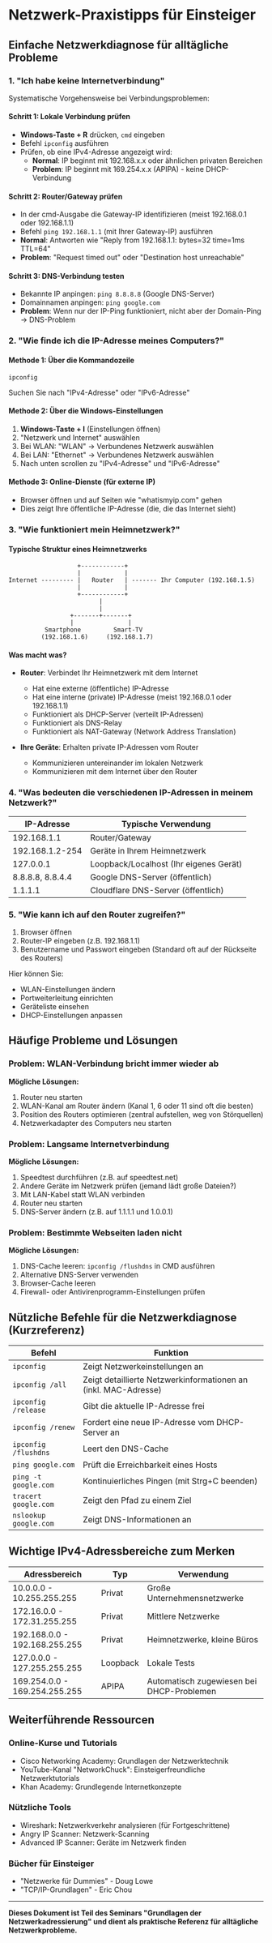 # Netzwerk-Praxistipps für Einsteiger

## Einfache Netzwerkdiagnose für alltägliche Probleme

### 1. "Ich habe keine Internetverbindung"

Systematische Vorgehensweise bei Verbindungsproblemen:

#### Schritt 1: Lokale Verbindung prüfen
- **Windows-Taste + R** drücken, `cmd` eingeben
- Befehl `ipconfig` ausführen
- Prüfen, ob eine IPv4-Adresse angezeigt wird:
  - **Normal**: IP beginnt mit 192.168.x.x oder ähnlichen privaten Bereichen
  - **Problem**: IP beginnt mit 169.254.x.x (APIPA) - keine DHCP-Verbindung

#### Schritt 2: Router/Gateway prüfen
- In der cmd-Ausgabe die Gateway-IP identifizieren (meist 192.168.0.1 oder 192.168.1.1)
- Befehl `ping 192.168.1.1` (mit Ihrer Gateway-IP) ausführen
- **Normal**: Antworten wie "Reply from 192.168.1.1: bytes=32 time=1ms TTL=64"
- **Problem**: "Request timed out" oder "Destination host unreachable"

#### Schritt 3: DNS-Verbindung testen
- Bekannte IP anpingen: `ping 8.8.8.8` (Google DNS-Server)
- Domainnamen anpingen: `ping google.com`
- **Problem**: Wenn nur der IP-Ping funktioniert, nicht aber der Domain-Ping → DNS-Problem

### 2. "Wie finde ich die IP-Adresse meines Computers?"

#### Methode 1: Über die Kommandozeile
```
ipconfig
```
Suchen Sie nach "IPv4-Adresse" oder "IPv6-Adresse"

#### Methode 2: Über die Windows-Einstellungen
1. **Windows-Taste + I** (Einstellungen öffnen)
2. "Netzwerk und Internet" auswählen
3. Bei WLAN: "WLAN" → Verbundenes Netzwerk auswählen
4. Bei LAN: "Ethernet" → Verbundenes Netzwerk auswählen
5. Nach unten scrollen zu "IPv4-Adresse" und "IPv6-Adresse"

#### Methode 3: Online-Dienste (für externe IP)
- Browser öffnen und auf Seiten wie "whatismyip.com" gehen
- Dies zeigt Ihre öffentliche IP-Adresse (die, die das Internet sieht)

### 3. "Wie funktioniert mein Heimnetzwerk?"

#### Typische Struktur eines Heimnetzwerks
```
                   +------------+
                   |            |
Internet --------- |   Router   | ------- Ihr Computer (192.168.1.5)
                   |            |
                   +------------+
                         |
                         |
                 +-------+-------+
                 |               |
          Smartphone         Smart-TV
         (192.168.1.6)     (192.168.1.7)
```

#### Was macht was?
- **Router**: Verbindet Ihr Heimnetzwerk mit dem Internet
  - Hat eine externe (öffentliche) IP-Adresse
  - Hat eine interne (private) IP-Adresse (meist 192.168.0.1 oder 192.168.1.1)
  - Funktioniert als DHCP-Server (verteilt IP-Adressen)
  - Funktioniert als DNS-Relay
  - Funktioniert als NAT-Gateway (Network Address Translation)

- **Ihre Geräte**: Erhalten private IP-Adressen vom Router
  - Kommunizieren untereinander im lokalen Netzwerk
  - Kommunizieren mit dem Internet über den Router

### 4. "Was bedeuten die verschiedenen IP-Adressen in meinem Netzwerk?"

| IP-Adresse | Typische Verwendung |
|------------|---------------------|
| 192.168.1.1 | Router/Gateway |
| 192.168.1.2-254 | Geräte in Ihrem Heimnetzwerk |
| 127.0.0.1 | Loopback/Localhost (Ihr eigenes Gerät) |
| 8.8.8.8, 8.8.4.4 | Google DNS-Server (öffentlich) |
| 1.1.1.1 | Cloudflare DNS-Server (öffentlich) |

### 5. "Wie kann ich auf den Router zugreifen?"

1. Browser öffnen
2. Router-IP eingeben (z.B. 192.168.1.1)
3. Benutzername und Passwort eingeben (Standard oft auf der Rückseite des Routers)

Hier können Sie:
- WLAN-Einstellungen ändern
- Portweiterleitung einrichten
- Geräteliste einsehen
- DHCP-Einstellungen anpassen

## Häufige Probleme und Lösungen

### Problem: WLAN-Verbindung bricht immer wieder ab

**Mögliche Lösungen:**
1. Router neu starten
2. WLAN-Kanal am Router ändern (Kanal 1, 6 oder 11 sind oft die besten)
3. Position des Routers optimieren (zentral aufstellen, weg von Störquellen)
4. Netzwerkadapter des Computers neu starten

### Problem: Langsame Internetverbindung

**Mögliche Lösungen:**
1. Speedtest durchführen (z.B. auf speedtest.net)
2. Andere Geräte im Netzwerk prüfen (jemand lädt große Dateien?)
3. Mit LAN-Kabel statt WLAN verbinden
4. Router neu starten
5. DNS-Server ändern (z.B. auf 1.1.1.1 und 1.0.0.1)

### Problem: Bestimmte Webseiten laden nicht

**Mögliche Lösungen:**
1. DNS-Cache leeren: `ipconfig /flushdns` in CMD ausführen
2. Alternative DNS-Server verwenden
3. Browser-Cache leeren
4. Firewall- oder Antivirenprogramm-Einstellungen prüfen

## Nützliche Befehle für die Netzwerkdiagnose (Kurzreferenz)

| Befehl | Funktion |
|--------|----------|
| `ipconfig` | Zeigt Netzwerkeinstellungen an |
| `ipconfig /all` | Zeigt detaillierte Netzwerkinformationen an (inkl. MAC-Adresse) |
| `ipconfig /release` | Gibt die aktuelle IP-Adresse frei |
| `ipconfig /renew` | Fordert eine neue IP-Adresse vom DHCP-Server an |
| `ipconfig /flushdns` | Leert den DNS-Cache |
| `ping google.com` | Prüft die Erreichbarkeit eines Hosts |
| `ping -t google.com` | Kontinuierliches Pingen (mit Strg+C beenden) |
| `tracert google.com` | Zeigt den Pfad zu einem Ziel |
| `nslookup google.com` | Zeigt DNS-Informationen an |

## Wichtige IPv4-Adressbereiche zum Merken

| Adressbereich | Typ | Verwendung |
|---------------|-----|------------|
| 10.0.0.0 - 10.255.255.255 | Privat | Große Unternehmensnetzwerke |
| 172.16.0.0 - 172.31.255.255 | Privat | Mittlere Netzwerke |
| 192.168.0.0 - 192.168.255.255 | Privat | Heimnetzwerke, kleine Büros |
| 127.0.0.0 - 127.255.255.255 | Loopback | Lokale Tests |
| 169.254.0.0 - 169.254.255.255 | APIPA | Automatisch zugewiesen bei DHCP-Problemen |

## Weiterführende Ressourcen

### Online-Kurse und Tutorials
- Cisco Networking Academy: Grundlagen der Netzwerktechnik
- YouTube-Kanal "NetworkChuck": Einsteigerfreundliche Netzwerktutorials
- Khan Academy: Grundlegende Internetkonzepte

### Nützliche Tools
- Wireshark: Netzwerkverkehr analysieren (für Fortgeschrittene)
- Angry IP Scanner: Netzwerk-Scanning
- Advanced IP Scanner: Geräte im Netzwerk finden

### Bücher für Einsteiger
- "Netzwerke für Dummies" - Doug Lowe
- "TCP/IP-Grundlagen" - Eric Chou

---

**Dieses Dokument ist Teil des Seminars "Grundlagen der Netzwerkadressierung" und dient als praktische Referenz für alltägliche Netzwerkprobleme.**
